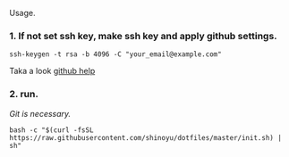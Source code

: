 Usage.

### 1. If not set ssh key, make ssh key and apply github settings.

```
ssh-keygen -t rsa -b 4096 -C "your_email@example.com"
```
Taka a look [github help](https://help.github.com/articles/generating-a-new-ssh-key-and-adding-it-to-the-ssh-agent/)

### 2. run.  
_Git is necessary._

```
bash -c "$(curl -fsSL https://raw.githubusercontent.com/shinoyu/dotfiles/master/init.sh) | sh"
```
